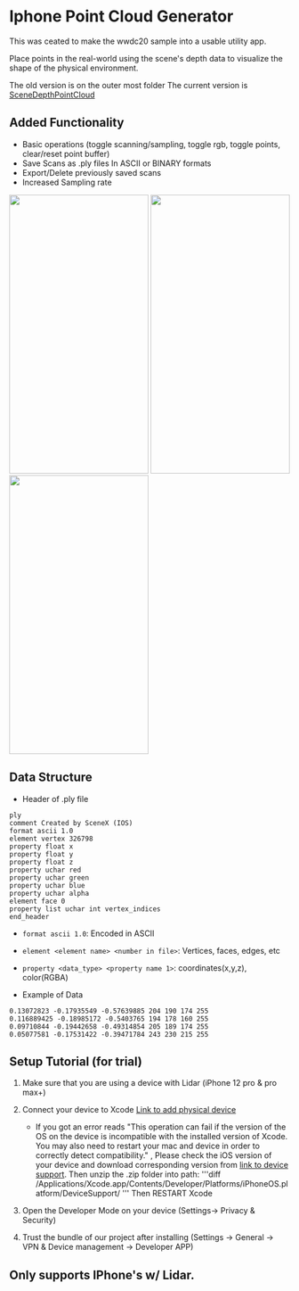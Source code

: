 # Iphone Point Cloud Generator

This was ceated to make the wwdc20 sample into a usable utility app.

Place points in the real-world using the scene's depth data to visualize the shape of the physical environment.

The old version is on the outer most folder
The current version is [SceneDepthPointCloud](https://github.com/kaiagaoqy/LidarDepth/tree/main/SceneDepthPointCloud)

## Added Functionality
 - Basic operations (toggle scanning/sampling, toggle rgb, toggle points, clear/reset point buffer)
 - Save Scans as .ply files In ASCII or BINARY formats
 - Export/Delete previously saved scans
 - Increased Sampling rate

<img src="https://user-images.githubusercontent.com/69623522/129967409-b2d9f3c2-7f9c-4524-a832-a415154a7dfd.PNG" width=250 height=500>

<img src="https://user-images.githubusercontent.com/69623522/129967591-bb178416-2323-4e7c-a378-10169ab40fa5.PNG" width=250 height=500>

<img src="https://user-images.githubusercontent.com/69623522/129967643-29c5113b-a464-41a7-8231-abb5313b9438.PNG" width=250 height=500>

## Data Structure
- Header of .ply file
```
ply 
comment Created by SceneX (IOS)
format ascii 1.0
element vertex 326798
property float x
property float y
property float z
property uchar red
property uchar green
property uchar blue
property uchar alpha
element face 0
property list uchar int vertex_indices
end_header
```
- `format ascii 1.0`: Encoded in ASCII
- `element <element name> <number in file>`: Vertices, faces, edges, etc
- `property <data_type> <property name 1>`: coordinates(x,y,z), color(RGBA)

- Example of Data
```
0.13072823 -0.17935549 -0.57639885 204 190 174 255
0.116889425 -0.18985172 -0.5403765 194 178 160 255
0.09710844 -0.19442658 -0.49314854 205 189 174 255
0.05077581 -0.17531422 -0.39471784 243 230 215 255
```

## Setup Tutorial (for trial)
1. Make sure that you are using a device with Lidar (iPhone 12 pro & pro max+)
2. Connect your device to Xcode [Link to add physical device](https://www.russellgordon.ca/tutorials/adding-a-physical-device-as-a-run-destination/)
	- If you got an error reads "This operation can fail if the version of the OS on the device is incompatible with the installed version of Xcode. You may also need to restart your mac and device in order to correctly detect compatibility." , Please check the iOS version of your device and download corresponding version from [link to device support](https://github.com/filsv/iOSDeviceSupport). Then unzip the .zip folder into path:
'''diff
/Applications/Xcode.app/Contents/Developer/Platforms/iPhoneOS.platform/DeviceSupport/
'''
Then RESTART Xcode

3. Open the Developer Mode on your device (Settings-> Privacy & Security)
4. Trust the bundle of our project after installing (Settings -> General -> VPN & Device management -> Developer APP)


## Only supports IPhone's w/ Lidar.



